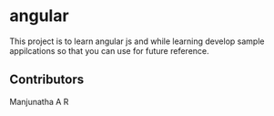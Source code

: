 # angular
This project is to learn angular js and while learning develop sample appilcations so that you can use for future reference.

## Contributors
Manjunatha A R
